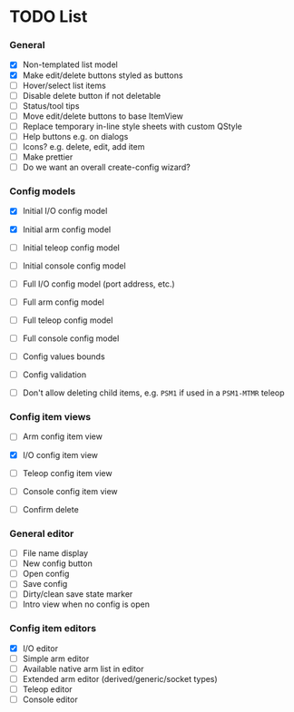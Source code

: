 # TODO List

### General

- [x] Non-templated list model
- [x] Make edit/delete buttons styled as buttons
- [ ] Hover/select list items
- [ ] Disable delete button if not deletable
- [ ] Status/tool tips
- [ ] Move edit/delete buttons to base ItemView
- [ ] Replace temporary in-line style sheets with custom QStyle
- [ ] Help buttons e.g. on dialogs
- [ ] Icons? e.g. delete, edit, add item
- [ ] Make prettier
- [ ] Do we want an overall create-config wizard?

### Config models

- [x] Initial I/O config model
- [x] Initial arm config model
- [ ] Initial teleop config model
- [ ] Initial console config model

- [ ] Full I/O config model (port address, etc.)
- [ ] Full arm config model
- [ ] Full teleop config model
- [ ] Full console config model

- [ ] Config values bounds
- [ ] Config validation

- [ ] Don't allow deleting child items, e.g. `PSM1` if used in a `PSM1-MTMR` teleop

### Config item views

- [ ] Arm config item view
- [x] I/O config item view
- [ ] Teleop config item view
- [ ] Console config item view

- [ ] Confirm delete

### General editor

- [ ] File name display
- [ ] New config button
- [ ] Open config
- [ ] Save config
- [ ] Dirty/clean save state marker
- [ ] Intro view when no config is open

### Config item editors

- [x] I/O editor
- [ ] Simple arm editor
- [ ] Available native arm list in editor
- [ ] Extended arm editor (derived/generic/socket types)
- [ ] Teleop editor
- [ ] Console editor
